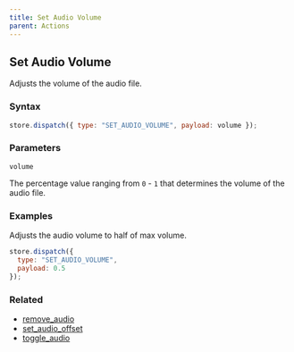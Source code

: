 ```yaml
---
title: Set Audio Volume
parent: Actions
---
```


## Set Audio Volume

Adjusts the volume of the audio file.

### Syntax

```js
store.dispatch({ type: "SET_AUDIO_VOLUME", payload: volume });
```

### Parameters

`volume`

The percentage value ranging from `0` - `1` that determines the volume of the audio file.

### Examples

Adjusts the audio volume to half of max volume.

```js
store.dispatch({
  type: "SET_AUDIO_VOLUME",
  payload: 0.5
});
```

### Related

- [remove_audio](./remove_audio.md)
- [set_audio_offset](./set_audio_offset.md)
- [toggle_audio](./toggle_audio.md)
